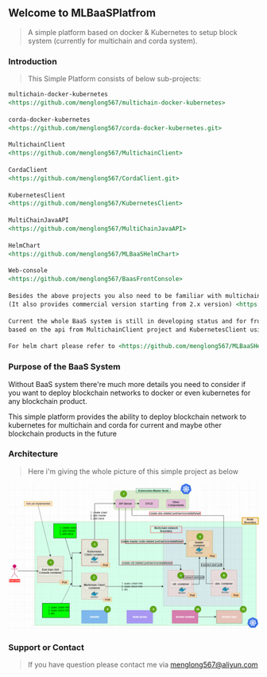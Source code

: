 ## Welcome to MLBaaSPlatfrom
> A simple platform based on docker &amp; Kubernetes to setup block system (currently for multichain and corda system).

### Introduction

> This Simple Platform consists of below sub-projects:

```markdown
multichain-docker-kubernetes
<https://github.com/menglong567/multichain-docker-kubernetes>

corda-docker-kubernetes
<https://github.com/menglong567/corda-docker-kubernetes.git>

MultichainClient
<https://github.com/menglong567/MultichainClient>

CordaClient
<https://github.com/menglong567/CordaClient.git>

KubernetesClient
<https://github.com/menglong567/KubernetesClient>

MultiChainJavaAPI
<https://github.com/menglong567/MultiChainJavaAPI>

HelmChart
<https://github.com/menglong567/MLBaaSHelmChart>

Web-console
<https://github.com/menglong567/BaasFrontConsole>

Besides the above projects you also need to be familiar with multichain which is an opensource blockchain
(It also provides commercial version starting from 2.x version) <https://www.multichain.com/> and corda 

Current the whole BaaS system is still in developing status and for front-end server you can build on your own 
based on the api from MultichainClient project and KubernetesClient using whatever frameworks you like or you can use the testing web console I developed from <https://github.com/menglong567/BaasFrontConsole>

For helm chart please refer to <https://github.com/menglong567/MLBaaSHelmChart>
```
### Purpose of the BaaS System
Without BaaS system there're much more details you need to consider if you want to deploy blockchain networks to docker or even kubernetes for any blockchain product.

This simple platform provides the ability to deploy blockchain network to kubernetes for multichain and corda for current and maybe other blockchain products in the future

### Architecture
> Here i'm giving the whole picture of this simple project as below

![avatar](img/arch.png)

### Support or Contact
> If you have question please contact me via menglong567@aliyun.com